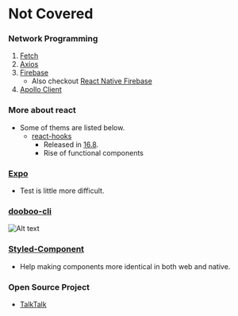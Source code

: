 # Not Covered

### Network Programming
1. [Fetch](https://scotch.io/tutorials/how-to-use-the-javascript-fetch-api-to-get-data)
2. [Axios](https://github.com/axios/axios)
3. [Firebase](https://www.npmjs.com/package/firebase)
   - Also checkout [React Native Firebase](https://github.com/invertase/react-native-firebase)
4. [Apollo Client](https://www.apollographql.com/docs/react/)

### More about react
+ Some of thems are listed below.
  - [react-hooks](https://reactjs.org/docs/hooks-overview.html)
    + Released in [16.8](https://github.com/facebook/react/blob/master/CHANGELOG.md#1680-february-6-2019).
    + Rise of functional components

### [Expo](https://docs.expo.io/versions/latest/)
+ Test is little more difficult.

### [dooboo-cli](https://github.com/dooboolab/dooboo-cli)
![Alt text](https://camo.githubusercontent.com/a301e5bf20b7e9d723beee268e72797ee3742b4a/68747470733a2f2f666972656261736573746f726167652e676f6f676c65617069732e636f6d2f76302f622f626f6f6b6f6f2d38396636632e61707073706f742e636f6d2f6f2f646f6f626f6f2e706e673f616c743d6d6564696126746f6b656e3d65303331373837302d383532352d343837382d396636312d616230666336616233356561)

### [Styled-Component](https://www.styled-components.com/docs/basics#installation)
+ Help making components more identical in both web and native.

### Open Source Project
+ [TalkTalk](https://github.com/dooboolab/talktalk-rn)
